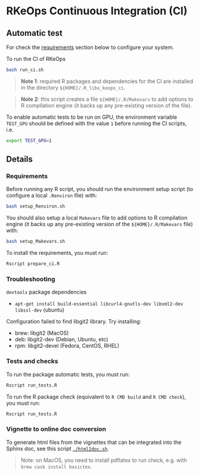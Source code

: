 # RKeOps Continuous Integration (CI)

## Automatic test

For check the [requirements](#requirements) section below to configure your system.

To run the CI of RKeOps 
```bash
bash run_ci.sh
```

> **Note 1**: required R packages and dependencies for the CI are installed in the directory `${HOME}/.R_libs_keops_ci`.

> **Note 2**: this script creates a file `${HOME}/.R/Makevars` to add options to R compilation engine (it backs up any pre-existing version of the file).

To enable automatic tests to be run on GPU, the environment variable `TEST_GPU` 
should be defined with the value `1` before running the CI scripts, i.e.
```bash
export TEST_GPU=1
```

## Details

### Requirements

Before running any R script, you should run the environment setup script (to configure a local `.Renviron` file) with:
```bash
bash setup_Renviron.sh
```

You should also setup a local `Makevars` file to add options to R compilation engine (it backs up any pre-existing version of the `${HOME}/.R/Makevars` file) with:
```bash
bash setup_Makevars.sh
```

To install the requirements, you must run:
```bash
Rscript prepare_ci.R
```

### Troubleshooting

`devtools` package dependencies 
  - `apt-get install build-essential libcurl4-gnutls-dev libxml2-dev libssl-dev` (ubuntu)

Configuration failed to find libgit2 library. Try installing:
  - brew: libgit2 (MacOS)
  - deb: libgit2-dev (Debian, Ubuntu, etc)
  - rpm: libgit2-devel (Fedora, CentOS, RHEL)

### Tests and checks

To run the package automatic tests, you must run:
```bash
Rscript run_tests.R
```

To run the R package check (equivalent to `R CMD build` and `R CMD check`), you must run:
```bash
Rscript run_tests.R
```

### Vignette to online doc conversion

To generate html files from the vignettes that can be integrated into the 
Sphinx doc, see this script [`./html2doc.sh`](./html2doc.sh).

> Note: on MacOS, you need to install pdflatex to run check, e.g. with `brew cask install basictex`.

